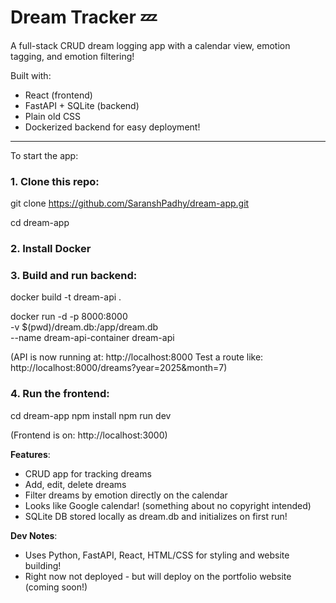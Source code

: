 # Dream Tracker 💤

A full-stack CRUD dream logging app with a calendar view, emotion tagging, and emotion filtering!

Built with:
- React (frontend)
- FastAPI + SQLite (backend)
- Plain old CSS
- Dockerized backend for easy deployment!

---

To start the app:

### 1. Clone this repo:

git clone https://github.com/SaranshPadhy/dream-app.git

cd dream-app

### 2. Install Docker

### 3. Build and run backend:

docker build -t dream-api .

docker run -d -p 8000:8000 \
  -v $(pwd)/dream.db:/app/dream.db \
  --name dream-api-container dream-api


(API is now running at: http://localhost:8000
Test a route like: http://localhost:8000/dreams?year=2025&month=7)

### 4. Run the frontend:

cd dream-app
npm install
npm run dev

(Frontend is on: http://localhost:3000)

**Features**:

- CRUD app for tracking dreams
- Add, edit, delete dreams
- Filter dreams by emotion directly on the calendar
- Looks like Google calendar! (something about no copyright intended)
- SQLite DB stored locally as dream.db and initializes on first run!

**Dev Notes**:

- Uses Python, FastAPI, React, HTML/CSS for styling and website building!
- Right now not deployed - but will deploy on the portfolio website (coming soon!)
